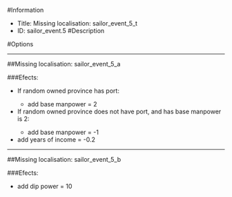#Information
 - Title: Missing localisation: sailor_event_5_t
 - ID: sailor_event.5
#Description

#Options

___
##Missing localisation: sailor_event_5_a

###Efects:<ul><li>If random owned province has port:</li><ul><li>add base manpower = 2</li></ul><li>If random owned province does not have port, and  has base manpower is 2:</li><ul><li>add base manpower = -1</li></ul><li>add years of income = -0.2</li></ul>

___
##Missing localisation: sailor_event_5_b

###Efects:<ul><li>add dip power = 10</li></ul>
